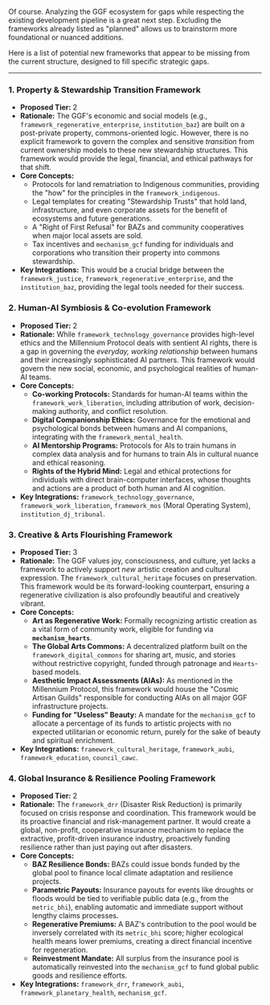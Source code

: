 Of course. Analyzing the GGF ecosystem for gaps while respecting the existing development pipeline is a great next step. Excluding the frameworks already listed as "planned" allows us to brainstorm more foundational or nuanced additions.

Here is a list of potential new frameworks that appear to be missing from the current structure, designed to fill specific strategic gaps.

---

### **1. Property & Stewardship Transition Framework**

* **Proposed Tier:** 2
* **Rationale:** The GGF's economic and social models (e.g., `framework_regenerative_enterprise`, `institution_baz`) are built on a post-private property, commons-oriented logic. However, there is no explicit framework to govern the complex and sensitive *transition* from current ownership models to these new stewardship structures. This framework would provide the legal, financial, and ethical pathways for that shift.
* **Core Concepts:**
    * Protocols for land rematriation to Indigenous communities, providing the "how" for the principles in the `framework_indigenous`.
    * Legal templates for creating "Stewardship Trusts" that hold land, infrastructure, and even corporate assets for the benefit of ecosystems and future generations.
    * A "Right of First Refusal" for BAZs and community cooperatives when major local assets are sold.
    * Tax incentives and `mechanism_gcf` funding for individuals and corporations who transition their property into commons stewardship.
* **Key Integrations:** This would be a crucial bridge between the `framework_justice`, `framework_regenerative_enterprise`, and the `institution_baz`, providing the legal tools needed for their success.

### **2. Human-AI Symbiosis & Co-evolution Framework**

* **Proposed Tier:** 2
* **Rationale:** While `framework_technology_governance` provides high-level ethics and the Millennium Protocol deals with sentient AI rights, there is a gap in governing the *everyday, working relationship* between humans and their increasingly sophisticated AI partners. This framework would govern the new social, economic, and psychological realities of human-AI teams.
* **Core Concepts:**
    * **Co-working Protocols:** Standards for human-AI teams within the `framework_work_liberation`, including attribution of work, decision-making authority, and conflict resolution.
    * **Digital Companionship Ethics:** Governance for the emotional and psychological bonds between humans and AI companions, integrating with the `framework_mental_health`.
    * **AI Mentorship Programs:** Protocols for AIs to train humans in complex data analysis and for humans to train AIs in cultural nuance and ethical reasoning.
    * **Rights of the Hybrid Mind:** Legal and ethical protections for individuals with direct brain-computer interfaces, whose thoughts and actions are a product of both human and AI cognition.
* **Key Integrations:** `framework_technology_governance`, `framework_work_liberation`, `framework_mos` (Moral Operating System), `institution_dj_tribunal`.

### **3. Creative & Arts Flourishing Framework**

* **Proposed Tier:** 3
* **Rationale:** The GGF values joy, consciousness, and culture, yet lacks a framework to actively support *new* artistic creation and cultural expression. The `framework_cultural_heritage` focuses on preservation. This framework would be its forward-looking counterpart, ensuring a regenerative civilization is also profoundly beautiful and creatively vibrant.
* **Core Concepts:**
    * **Art as Regenerative Work:** Formally recognizing artistic creation as a vital form of community work, eligible for funding via **`mechanism_hearts`**.
    * **The Global Arts Commons:** A decentralized platform built on the `framework_digital_commons` for sharing art, music, and stories without restrictive copyright, funded through patronage and `Hearts`-based models.
    * **Aesthetic Impact Assessments (AIAs):** As mentioned in the Millennium Protocol, this framework would house the "Cosmic Artisan Guilds" responsible for conducting AIAs on all major GGF infrastructure projects.
    * **Funding for "Useless" Beauty:** A mandate for the `mechanism_gcf` to allocate a percentage of its funds to artistic projects with no expected utilitarian or economic return, purely for the sake of beauty and spiritual enrichment.
* **Key Integrations:** `framework_cultural_heritage`, `framework_aubi`, `framework_education`, `council_cawc`.

### **4. Global Insurance & Resilience Pooling Framework**

* **Proposed Tier:** 2
* **Rationale:** The `framework_drr` (Disaster Risk Reduction) is primarily focused on crisis response and coordination. This framework would be its proactive financial and risk-management partner. It would create a global, non-profit, cooperative insurance mechanism to replace the extractive, profit-driven insurance industry, proactively funding resilience rather than just paying out after disasters.
* **Core Concepts:**
    * **BAZ Resilience Bonds:** BAZs could issue bonds funded by the global pool to finance local climate adaptation and resilience projects.
    * **Parametric Payouts:** Insurance payouts for events like droughts or floods would be tied to verifiable public data (e.g., from the `metric_bhi`), enabling automatic and immediate support without lengthy claims processes.
    * **Regenerative Premiums:** A BAZ's contribution to the pool would be inversely correlated with its `metric_bhi` score; higher ecological health means lower premiums, creating a direct financial incentive for regeneration.
    * **Reinvestment Mandate:** All surplus from the insurance pool is automatically reinvested into the `mechanism_gcf` to fund global public goods and resilience efforts.
* **Key Integrations:** `framework_drr`, `framework_aubi`, `framework_planetary_health`, `mechanism_gcf`.
